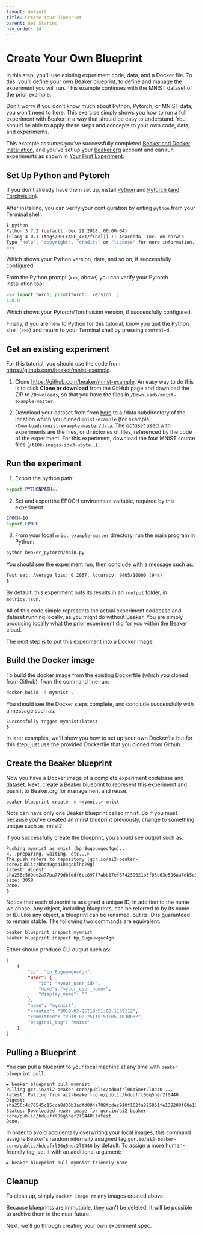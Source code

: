 ```yaml
---
layout: default
title: Create Your Blueprint
parent: Get Started
nav_order: 14  
---
```


# Create Your Own Blueprint 

In this step, you'll use existing experiment code, data, and a Docker file. To this, you'll define your own Beaker blueprint, to define and manage the experiment you will run. This example continues with the MNIST dataset of the prior example. 

Don't worry if you don't know much about Python, Pytorch, or MNIST data; you won't need to here. This exercise simply shows you how to run a full experiment with Beaker in a way that should be easy to understand. You should be able to apply these steps and concepts to your own code, data, and experiments.

This example assumes you've successfully completed [Beaker and Docker installation](install.md), and you've set up your [Beaker.org](https://www.beaker.org) account and can run experiments as shown in [Your First Experiment](first.md).

## Set Up Python and Pytorch

If you don't already have them set up, install [Python](https://www.python.org/downloads/) and [Pytorch (and Torchvision)](https://pytorch.org/get-started/locally/).

After installing, you can verify your configuration by enting `python` from your Terminal shell:

```bash
$ python
Python 3.7.2 (default, Dec 29 2018, 00:00:04) 
[Clang 4.0.1 (tags/RELEASE_401/final)] :: Anaconda, Inc. on darwin
Type "help", "copyright", "credits" or "license" for more information.
>>> 
```
Which shows your Python version, date, and so on, if successfully configured.

From the Python prompt (`>>>`, above) you can verify your Pytorch installation too:

```python
>>> import torch; print(torch.__version__)
1.0.0
```
    
Which shows your Pytorch/Torchvision version, if successfully configured.

Finally, if you are new to Python for this tutorial, know you quit the Python shell (`>>>`) and return to your Terminal shell by pressing `control+d`.

## Get an existing experiment

For this tutorial, you should use the code from https://github.com/beaker/mnist-example. 

1. Clone https://github.com/beaker/mnist-example. An easy way to do this is to click **Clone or download** from the GitHub page and download the ZIP to `/Downloads`, so that you have the files in `/Downloads/mnist-example-master`.

2. Download your dataset from from [here](https://beaker.org/ds/ds_kf6v919aq7hk/details) to a /data subdirectory of the location which you cloned `mnist-example` (for example, `/Downloads/mnist-example-master/data`. The *dataset* used with experiments are the files, or directories of files, referenced by the code of the experiment. For this experiment, download the four MNIST source files (`/t10k-images-idx3-ubyte`...).

## Run the experiment

1. Export the python path:
```bash
export PYTHONPATH=.
```

2. Set and exportthe EPOCH environment variable, required by this experiment:
```bash
EPOCH=10
export EPOCH
```

3. From your local `mnist-example-master` directory, run the main program in Python:
```bash
python beaker_pytorch/main.py
```
You should see the experiment run, then conclude with a message such as:
```bash
Test set: Average loss: 0.2057, Accuracy: 9405/10000 (94%)
$
```
By default, this experiment puts its results in an `/output` folder, in `metrics.json`.

All of this code simple represents the actual experiment codebase and dataset running locally, as you might do without Beaker. You are simply producing locally what the prior experiment did for you within the Beaker cloud.

The next step is to put this experiment into a Docker image. 

## Build the Docker image 

To build the docker image from the existing Dockerfile (which you cloned from Github), from the command line run:
```bash
docker build -t mymnist .
```
You should see the Docker steps complete, and conclude successfully with a message such as:
```
Successfully tagged mymnist:latest
$ 
```
In later examples, we'll show you how to set up your own Dockerfile but for this step, just use the provided Dockerfile that you cloned from Github.

## Create the Beaker blueprint

Now you have a Docker image of a complete experiment codebase and dataset. Next, create a Beaker blueprint to represent this experiment and push it to Beaker.org for management and reuse.

```bash
beaker blueprint create -n <mymnist> mnist
```
Note can have only one Beaker blueprint called mnist. So if you must because you've created an mnist blueprint previously, change <mnist> to something unique such as mnist2.

If you successfully create the blueprint, you should see output such as:
```
Pushing mymnist as mnist (bp_8ugouwgec4gn)...
<...preparing, waiting, etc...>
The push refers to repository [gcr.io/ai2-beaker-core/public/bhq49ga41h4qcklhc79g]
latest: digest: sha256:569de2a77ba779dbfddf6cc897f7abb17ef674239021b5f05e63e596aa7db5c3 size: 3058
Done.
$
```

Notice that each blueprint is assigned a unique ID, in addition to the name we chose. Any object,
including blueprints, can be referred to by its name or ID. Like any object, a blueprint can be
renamed, but its ID is guaranteed to remain stable. The following two commands are equivalent:

```bash
beaker blueprint inspect mymnist
beaker blueprint inspect bp_8ugouwgec4gn
```

Either should produce CLI output such as:

```bash
[
    {
        "id": "bp_8ugouwgec4gn",
        "user": {
            "id": "<your_user_id>",
            "name": "<your_user_name>",
            "display_name": ""
        },
        "name": "mymnist",
        "created": "2019-02-25T19:51:00.116911Z",
        "committed": "2019-02-25T19:51:05.103003Z",
        "original_tag": "mnist"
    }
]
```

## Pulling a Blueprint

You can pull a blueprint to your local machine at any time with `beaker blueprint pull`.

```
▶ beaker blueprint pull mymnist
Pulling gcr.io/ai2-beaker-core/public/bduufrl06q5ner2l0440 ...
latest: Pulling from ai2-beaker-core/public/bduufrl06q5ner2l0440
Digest: sha256:4c70545c15cca8d30b3adfd004a708fcdec910f162fa825861fe138200f80e19
Status: Downloaded newer image for gcr.io/ai2-beaker-core/public/bduufrl06q5ner2l0440:latest
Done.
```

In order to avoid accidentally overwriting your local images, this command assigns Beaker's random
internally assigned tag  `gcr.io/ai2-beaker-core/public/bduufrl06q5ner2l0440` by default. To assign
a more human-friendly tag, set it with an additional argument:

```
▶ beaker blueprint pull mymnist friendly-name
```

## Cleanup

To clean up, simply `docker image rm` any images created above.

Because blueprints are immutable, they can't be deleted. It will be possible to archive them in the
near future.

Next, we'll go through creating your own experiment spec.

